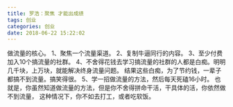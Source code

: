 ```yaml
---
title: 罗浩：聚焦 才能出成绩
tags: 创业
categories: 创业
date: 2018-06-22 15:22:02
---
```


做流量的核心。
1、聚焦一个流量渠道。
2、复制牛逼同行的内容。
3、至少付费加入10个搞流量的社群。
4、不舍得花钱去学习搞流量的社群的人都是白痴。明明几千块，上万块，就能解决终身流量问题。
结果这些白痴，为了节约钱，一辈子都搞不到流量。搞笑得很。
5、学一招做流量的方法，然后每天死磕16小时。
也就是，你虽然知道做流量的方法，但是你不舍得拼命干活，干具体的活，你依然做不到流量，
这种情况下，你不如去打工，或者吃软饭。